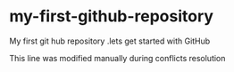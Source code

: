 # my-first-github-repository
My first git hub repository .lets get started with GitHub

This line was modified manually during conflicts resolution
